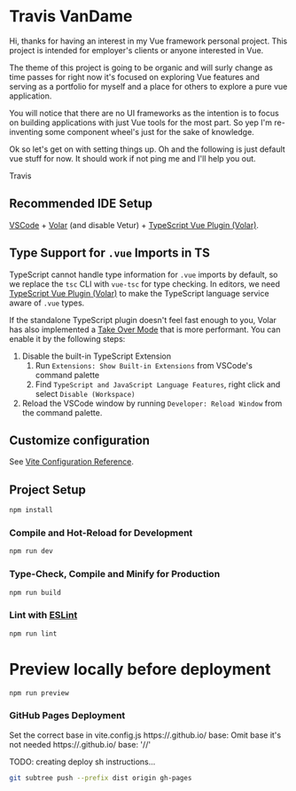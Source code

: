 # Travis VanDame

Hi, thanks for having an interest in my Vue framework personal project. This project is intended for employer's clients or anyone interested in Vue.

The theme of this project is going to be organic and will surly change as time passes for right now it's focused on exploring Vue features and serving as a portfolio for myself and a place for others to explore a pure vue application.

You will notice that there are no UI frameworks as the intention is to focus on building applications with just Vue tools for the most part. So yep I'm re-inventing some component wheel's just for the sake of knowledge.

Ok so let's get on with setting things up. Oh and the following is just default vue stuff for now. It should work if not ping me and I'll help you out.

Travis

## Recommended IDE Setup

[VSCode](https://code.visualstudio.com/) + [Volar](https://marketplace.visualstudio.com/items?itemName=johnsoncodehk.volar) (and disable Vetur) + [TypeScript Vue Plugin (Volar)](https://marketplace.visualstudio.com/items?itemName=johnsoncodehk.vscode-typescript-vue-plugin).

## Type Support for `.vue` Imports in TS

TypeScript cannot handle type information for `.vue` imports by default, so we replace the `tsc` CLI with `vue-tsc` for type checking. In editors, we need [TypeScript Vue Plugin (Volar)](https://marketplace.visualstudio.com/items?itemName=johnsoncodehk.vscode-typescript-vue-plugin) to make the TypeScript language service aware of `.vue` types.

If the standalone TypeScript plugin doesn't feel fast enough to you, Volar has also implemented a [Take Over Mode](https://github.com/johnsoncodehk/volar/discussions/471#discussioncomment-1361669) that is more performant. You can enable it by the following steps:

1. Disable the built-in TypeScript Extension
    1) Run `Extensions: Show Built-in Extensions` from VSCode's command palette
    2) Find `TypeScript and JavaScript Language Features`, right click and select `Disable (Workspace)`
2. Reload the VSCode window by running `Developer: Reload Window` from the command palette.

## Customize configuration

See [Vite Configuration Reference](https://vitejs.dev/config/).

## Project Setup

```sh
npm install
```

### Compile and Hot-Reload for Development

```sh
npm run dev
```

### Type-Check, Compile and Minify for Production

```sh
npm run build
```

### Lint with [ESLint](https://eslint.org/)

```sh
npm run lint
```

# Preview locally before deployment
```sh
npm run preview
```

### GitHub Pages Deployment

Set the correct base in vite.config.js
https://<USERNAME>.github.io/ 
    base: Omit base it's not needed
https://<USERNAME>.github.io/<REPO> 
    base: '/<REPO>/'

TODO: creating deploy sh instructions...

```sh
git subtree push --prefix dist origin gh-pages
```